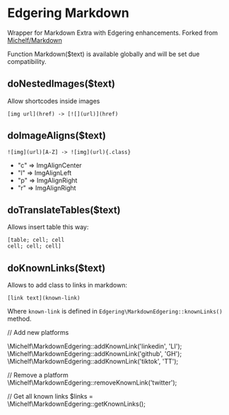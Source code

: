 # Edgering Markdown

Wrapper for Markdown Extra with Edgering enhancements.
Forked from [Michelf/Markdown](https://github.com/Michelf/php-markdown)

Function Markdown($text) is available globally and will be set due compatibility.


## doNestedImages($text)

Allow shortcodes inside images
      
    [img url](href) -> [![](url)](href)

## doImageAligns($text)

    ![img](url)[A-Z] -> ![img](url){.class}

- "c" => ImgAlignCenter
- "l" => ImgAlignLeft
- "p" => ImgAlignRight
- "r" => ImgAlignRight

## doTranslateTables($text)

Allows insert table this way:

    [table; cell; cell
    cell; cell; cell]

## doKnownLinks($text)

Allows to add class to links in markdown:

    [link text](known-link)

Where `known-link` is defined in `Edgering\MarkdownEdgering::knownLinks()` method.

   // Add new platforms
   
   \Michelf\MarkdownEdgering::addKnownLink('linkedin', 'LI');
   \Michelf\MarkdownEdgering::addKnownLink('github', 'GH');
   \Michelf\MarkdownEdgering::addKnownLink('tiktok', 'TT');

   // Remove a platform
   \Michelf\MarkdownEdgering::removeKnownLink('twitter');

   // Get all known links
   $links = \Michelf\MarkdownEdgering::getKnownLinks();
        

